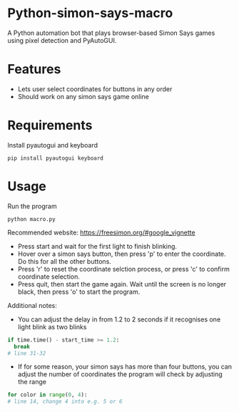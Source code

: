 # Python-simon-says-macro
A Python automation bot that plays browser-based Simon Says games using pixel detection and PyAutoGUI.

# Features
- Lets user select coordinates for buttons in any order
- Should work on any simon says game online

# Requirements
Install pyautogui and keyboard
```shell
pip install pyautogui keyboard
```
# Usage
Run the program
```shell
python macro.py
```
Recommended website:
https://freesimon.org/#google_vignette
- Press start and wait for the first light to finish blinking.
- Hover over a simon says button, then press 'p' to enter the coordinate. Do this for all the other buttons.
- Press 'r' to reset the coordinate selction process, or press 'c' to confirm coordinate selection.
- Press quit, then start the game again. Wait until the screen is no longer black, then press 'o' to start the program.

Additional notes:
- You can adjust the delay in from 1.2 to 2 seconds if it recognises one light blink as two blinks
```python
if time.time() - start_time >= 1.2:
  break
# line 31-32
```

- If for some reason, your simon says has more than four buttons, you can adjust the number of coordinates the program will check by adjusting the range
```python
for color in range(0, 4):
# line 14, change 4 into e.g. 5 or 6
```
